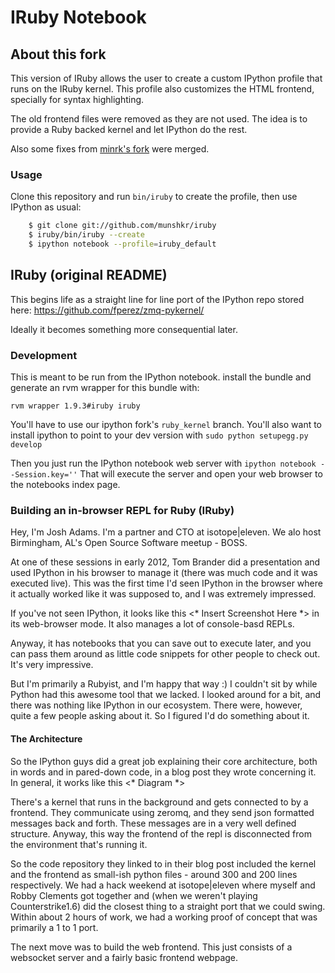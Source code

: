 # IRuby Notebook

## About this fork

This version of IRuby allows the user to create a custom IPython profile that
runs on the IRuby kernel.  This profile also customizes the HTML frontend,
specially for syntax highlighting.

The old frontend files were removed as they are not used. The idea is to
provide a Ruby backed kernel and let IPython do the rest.

Also some fixes from [minrk's fork](https://github.com/minrk/iruby) were merged.

### Usage

Clone this repository and run `bin/iruby` to create the profile, then use
IPython as usual:

```bash
    $ git clone git://github.com/munshkr/iruby
    $ iruby/bin/iruby --create
    $ ipython notebook --profile=iruby_default
```

## IRuby (original README)

This begins life as a straight line for line port of the IPython repo stored here: https://github.com/fperez/zmq-pykernel/

Ideally it becomes something more consequential later.


### Development

This is meant to be run from the IPython notebook.  install the bundle and
generate an rvm wrapper for this bundle with:

    rvm wrapper 1.9.3#iruby iruby

You'll have to use our ipython fork's `ruby_kernel` branch.  You'll also want to
install ipython to point to your dev version with `sudo python setupegg.py
develop`

Then you just run the IPython notebook web server with `ipython notebook
--Session.key=''`  That will execute the server and open your web browser to the
notebooks index page.

### Building an in-browser REPL for Ruby (IRuby)

Hey, I'm Josh Adams.  I'm a partner and CTO at isotope|eleven.  We alo host
Birmingham, AL's Open Source Software meetup - BOSS.

At one of these sessions in early 2012, Tom Brander did a presentation and used
IPython in his browser to manage it (there was much code and it was executed
live).  This was the first time I'd seen IPython in the browser where it
actually worked like it was supposed to, and I was extremely impressed.

If you've not seen IPython, it looks like this <* Insert Screenshot Here *> in
its web-browser mode.  It also manages a lot of console-basd REPLs.

Anyway, it has notebooks that you can save out to execute later, and you can
pass them around as little code snippets for other people to check out.  It's
very impressive.

But I'm primarily a Rubyist, and I'm happy that way :)  I couldn't sit by while
Python had this awesome tool that we lacked.  I looked around for a bit, and
there was nothing like IPython in our ecosystem.  There were, however, quite a
few people asking about it.  So I figured I'd do something about it.

#### The Architecture

So the IPython guys did a great job explaining their core architecture, both in
words and in pared-down code, in a blog post they wrote concerning it.  In
general, it works like this <* Diagram *>

There's a kernel that runs in the background and gets connected to by a
frontend.  They communicate using zeromq, and they send json formatted messages
back and forth.  These messages are in a very well defined structure.  Anyway,
this way the frontend of the repl is disconnected from the environment that's
running it.

So the code repository they linked to in their blog post included the kernel and
the frontend as small-ish python files - around 300 and 200 lines respectively.
We had a hack weekend at isotope|eleven where myself and Robby Clements got
together and (when we weren't playing Counterstrike1.6) did the closest thing to
a straight port that we could swing.  Within about 2 hours of work, we had a
working proof of concept that was primarily a 1 to 1 port.

The next move was to build the web frontend.  This just consists of a websocket
server and a fairly basic frontend webpage.
